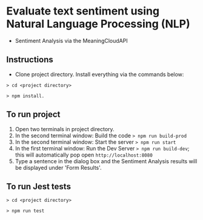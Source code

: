 # Evaluate text sentiment using Natural Language Processing (NLP)

- Sentiment Analysis via the MeaningCloudAPI

## Instructions

- Clone project directory. Install everything via the commands below:

`> cd <project directory>`

`> npm install.`

## To run project
1. Open two terminals in project directory.
2. In the second terminal window: Build the code `> npm run build-prod`
3. In the second terminal window: Start the server `> npm run start`
4. In the first terminal window: Run the Dev Server `> npm run build-dev`; this will automatically pop open `http://localhost:8080`
5. Type a sentence in the dialog box and the Sentiment Analysis results will be displayed under 'Form Results'.

## To run Jest tests
`> cd <project directory>`

`> npm run test`
